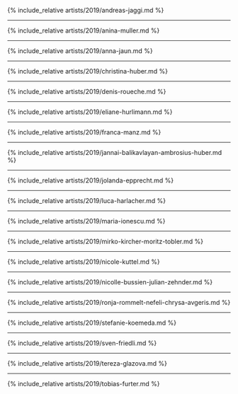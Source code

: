 {% include_relative artists/2019/andreas-jaggi.md %}

***

{% include_relative artists/2019/anina-muller.md %}

***

{% include_relative artists/2019/anna-jaun.md %}

***

{% include_relative artists/2019/christina-huber.md %}

***

{% include_relative artists/2019/denis-roueche.md %}

***

{% include_relative artists/2019/eliane-hurlimann.md %}

***

{% include_relative artists/2019/franca-manz.md %}

***

{% include_relative artists/2019/jannai-balikavlayan-ambrosius-huber.md %}

***

{% include_relative artists/2019/jolanda-epprecht.md %}

***

{% include_relative artists/2019/luca-harlacher.md %}

***

{% include_relative artists/2019/maria-ionescu.md %}

***

{% include_relative artists/2019/mirko-kircher-moritz-tobler.md %}

***

{% include_relative artists/2019/nicole-kuttel.md %}

***

{% include_relative artists/2019/nicolle-bussien-julian-zehnder.md %}

***

{% include_relative artists/2019/ronja-rommelt-nefeli-chrysa-avgeris.md %}

***

{% include_relative artists/2019/stefanie-koemeda.md %}

***

{% include_relative artists/2019/sven-friedli.md %}

***

{% include_relative artists/2019/tereza-glazova.md %}

***

{% include_relative artists/2019/tobias-furter.md %}
